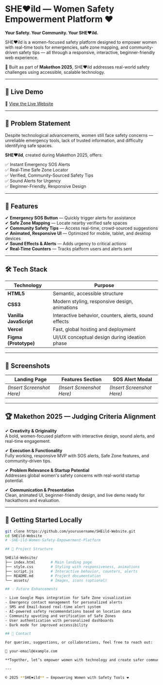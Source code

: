# SHE❤️ild — Women Safety Empowerment Platform ❤️

**Your Safety. Your Community. Your SHE❤️ild.**

SHE❤️ild is a women-focused safety platform designed to empower women with real-time tools for emergencies, safe zone mapping, and community-driven safety tips — all through a responsive, interactive, beginner-friendly web experience.

🚨 Built as part of **Makethon 2025**, SHE❤️ild addresses real-world safety challenges using accessible, scalable technology.

---

## 🚀 Live Demo

🔗 [View the Live Website](https://your-vercel-link-here.vercel.app)

---

## 🎯 Problem Statement

Despite technological advancements, women still face safety concerns — unreliable emergency tools, lack of trusted information, and difficulty identifying safe spaces.

**SHE❤️ild**, created during Makethon 2025, offers:

✅ Instant Emergency SOS Alerts  
✅ Real-Time Safe Zone Locator  
✅ Verified, Community-Sourced Safety Tips  
✅ Sound Alerts for Urgency  
✅ Beginner-Friendly, Responsive Design  

---

## 🌟 Features

✔ **Emergency SOS Button** — Quickly trigger alerts for assistance  
✔ **Safe Zone Mapping** — Locate nearby verified safe spaces  
✔ **Community Safety Tips** — Access real-time, crowd-sourced suggestions  
✔ **Animated, Responsive UI** — Optimized for mobile, tablet, and desktop devices  
✔ **Sound Effects & Alerts** — Adds urgency to critical actions  
✔ **Real-Time Counters** — Tracks platform users and alerts sent  

---

## 🛠️ Tech Stack

| Technology         | Purpose                                   |
|--------------------|-------------------------------------------|
| **HTML5**           | Semantic, accessible structure            |
| **CSS3**            | Modern styling, responsive design, animations |
| **Vanilla JavaScript** | Interactive behavior, counters, alerts, sound effects |
| **Vercel**          | Fast, global hosting and deployment       |
| **Figma (Prototype)** | UI/UX conceptual design during ideation phase |

---

## 📸 Screenshots

| Landing Page                      | Features Section                  | SOS Alert Modal                    |
|-----------------------------------|------------------------------------|------------------------------------|
| *(Insert Screenshot Here)*        | *(Insert Screenshot Here)*         | *(Insert Screenshot Here)*         |

---

## 🏆 Makethon 2025 — Judging Criteria Alignment

✔ **Creativity & Originality**  
A bold, women-focused platform with interactive design, sound alerts, and real-time engagement.  

✔ **Execution & Functionality**  
Fully working, responsive MVP with SOS alerts, Safe Zone features, and community-driven tips.  

✔ **Problem Relevance & Startup Potential**  
Addresses global women's safety concerns with real-world startup potential.  

✔ **Communication & Presentation**  
Clean, animated UI, beginner-friendly design, and live demo ready for hackathons and evaluation.

---

## 🚀 Getting Started Locally

```bash
git clone https://github.com/yourusername/SHEild-Website.git
cd SHEild-Website
# -SHE-ild-Women-Safety-Empowerment-Platform

## 📁 Project Structure

SHEild-Website/
├── index.html       # Main landing page
├── style.css        # Styling with responsiveness, animations
├── script.js        # Interactive behavior, counters, alerts
├── README.md        # Project documentation
└── assets/          # Images, icons (optional)

## 💡 Future Enhancements

- Live Google Maps integration for Safe Zone visualization  
- Emergency contact management for personalized alerts  
- SMS and Email-based real-time alert system  
- AI-powered safety recommendations based on location data  
- Community upvoting and verification of Safe Zones  
- User authentication with personalized dashboards  
- Dark mode for improved accessibility  

## 📩 Contact

For queries, suggestions, or collaborations, feel free to reach out:

📧 your-email@example.com  

**Together, let’s empower women with technology and create safer communities.**

---

© 2025 **SHE❤️ild** — Empowering Women with Safety Tools ❤️  




